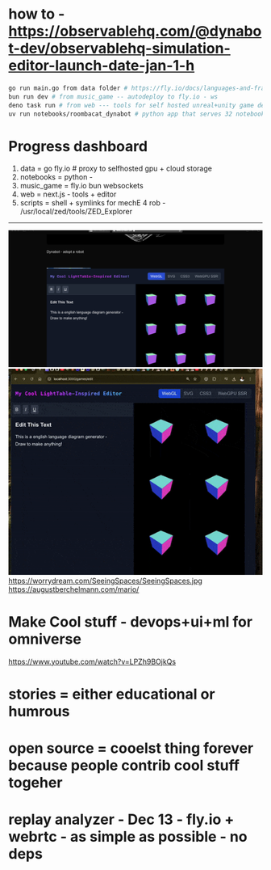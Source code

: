# how to - https://observablehq.com/@dynabot-dev/observablehq-simulation-editor-launch-date-jan-1-h
```bash
go run main.go from data folder # https://fly.io/docs/languages-and-frameworks/golang/
bun run dev # from music_game -- autodeploy to fly.io - ws
deno task run # from web --- tools for self hosted unreal+unity game dev -> inits tauri apps $1
uv run notebooks/roombacat_dynabot # python app that serves 32 notebooks for (ML+SIM)
```
# Progress dashboard
1. data = go fly.io # proxy to selfhosted gpu + cloud storage
2. notebooks = python -
3. music_game = fly.io bun websockets
4. web = next.js - tools + editor
5. scripts = shell + symlinks for mechE 4 rob - /usr/local/zed/tools/ZED_Explorer
-----
![App Screenshot](https://github.com/adnanwahab/homelab/blob/main/web/public/screenshot_per_day.png)
![Infinite](https://github.com/adnanwahab/homelab/blob/main/web/public/Infinite.gif)
https://worrydream.com/SeeingSpaces/SeeingSpaces.jpg
https://augustberchelmann.com/mario/
# Make Cool stuff - devops+ui+ml for omniverse
https://www.youtube.com/watch?v=LPZh9BOjkQs
# stories = either educational or humrous
# open source = cooelst thing forever because people contrib cool stuff togeher
# replay analyzer - Dec 13 - fly.io + webrtc - as simple as possible - no deps
